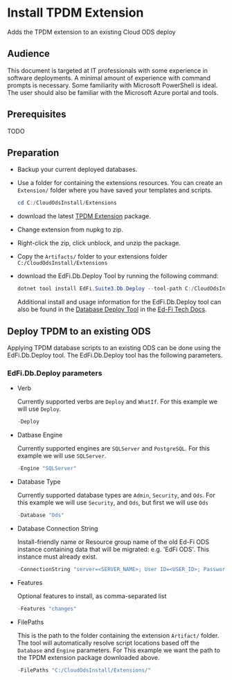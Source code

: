 # Install TPDM Extension

Adds the TPDM extension to an existing Cloud ODS deploy

## Audience

This document is targeted at IT professionals with some experience in software deployments.
A minimal amount of experience with command prompts is necessary.
Some familiarity with Microsoft PowerShell is ideal.
The user should also be familiar with the Microsoft Azure portal and tools.

## Prerequisites

TODO

## Preparation

* Backup your current deployed databases.
* Use a folder for containing the extensions resources.
You can create an `Extension/` folder where you have saved your templates and scripts.

    ```powershell
    cd C:/CloudOdsInstall/Extensions
    ```

* download the latest [TPDM Extension](https://www.myget.org/F/ed-fi/api/v2/package/EdFi.Suite3.Ods.Extensions.TPDM/5.1.0) package.

* Change extension from nupkg to zip.
* Right-click the zip, click unblock, and unzip the package.
* Copy the `Artifacts/` folder to your extensions folder `C:/CloudOdsInstall/Extensions`

* download the EdFi.Db.Deploy Tool by running the following command:

    ```powershell
    dotnet tool install EdFi.Suite3.Db.Deploy --tool-path C:/CloudOdsInstall/ --version 2.1.0 --add-source https://www.myget.org/F/ed-fi/api/v3/index.json
    ```

    Additional install and usage information for the EdFi.Db.Deploy tool can also be found in the [Database Deploy Tool](https://techdocs.ed-fi.org/display/ODSAPIS3V510/Database+Deploy+Tool#DatabaseDeployTool-InstallingtheApplication) in the [Ed-Fi Tech Docs](https://techdocs.ed-fi.org/).

## Deploy TPDM to an existing ODS

Applying TPDM database scripts to an existing ODS can be done using the EdFi.Db.Deploy tool.
The EdFi.Db.Deploy tool has the following parameters.

### EdFi.Db.Deploy parameters

* Verb

    Currently supported verbs are `Deploy` and `WhatIf`.
    For this example we will use `Deploy`.

    ```powershell
    -Deploy
    ```

* Datbase Engine

    Currently supported engines are `SQLServer` and `PostgreSQL`.
    For this example we will use `SQLServer`.

    ```powershell
    -Engine "SQLServer"
    ```

* Database Type

    Currently supported database types  are `Admin`, `Security`, and `Ods`.
    For this example we will use `Security`, and `Ods`, but first we will use `Ods`

    ```powershell
    -Database "Ods"
    ```


* Database Connection String

    Install-friendly name or Resource group name of the old Ed-Fi ODS instance
    containing data that will be migrated: e.g. 'EdFi ODS'.  This instance must
    already exist.

    ```powershell
    -ConnectionString "server=<SERVER_NAME>; User ID=<USER_ID>; Password=<PASSWORD>; database=EdFi_Ods; Encrypt=True"
    ```

* Features

    Optional features to install, as comma-separated list

    ```powershell
    -Features "changes"
    ```

* FilePaths

    This is the path to the folder containing the extension `Artifact/` folder.
    The tool will automatically resolve script locations based off the `Database` and `Engine` parameters.
    For This example we want the path to the TPDM extension package downloaded above.

    ```powershell
    -FilePaths "C:/CloudOdsInstall/Extensions/"
    ```
